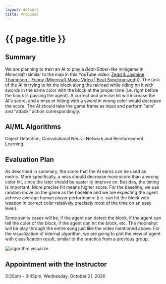 ```yaml
---
layout: default
title: Proposal
---
```


# {{ page.title }}

## Summary

We are planning to train an AI to play a *Beat-Saber-like* minigame in *Minecraft* (similar to the map in this YouTube video: [Zedd & Jasmine Thompson - Funny (Minecraft Music Video \| Beat Synchronized!)](https://youtu.be/Wm0wFAJr1Xo)). The task of the AI is trying to hit the block along the railroad while riding on it with swords in the same color with the block at the proper time (i.e. right before the block is passing the agent). A correct and precise hit will increase the AI's score, and a miss or hitting with a sword in wrong color would decrease the score. The AI should take the game frame as input and perform "aim" and "attack" action correspondingly.

## AI/ML Algorithms

Object Detection, Convolutional Neural Network and Reinforcement Learning.

## Evaluation Plan

As described in summary, the score that the AI earns can be used as metric. More specifically, a miss should decrease more score than a wrong color hit, since the later should be easier to improve on. Besides, the timing is important. More precise hit means higher score. For the baseline, we use random move on the game as the baseline and we are expecting the agent achieve average human player performance (i.e. can hit the block with weapon in correct color relatively precisely most of the time on an easy level).

Some sanity cases will be, if the agent can detect the block, if the agent can tell the color of the block, if the agent can hit the block, etc. The moonshot will be play through the entire song just like the video mentioned above. For the visualization of internal algorithm, we are going to plot the view of agent with classification result, similar to the practice from a previous group:

![algorithm visualize](https://raw.githubusercontent.com/WendyWjt/ArtificialIdiot/main/docs/_images/algorithm_visualize.png)

## Appointment with the Instructor

3:30pm - 3:45pm, Wednesday, October 21, 2020
